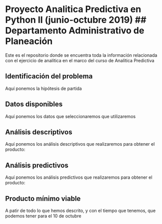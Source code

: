 # Proyecto Analitica Predictiva en Python II (junio-octubre 2019) ## Departamento Administrativo de Planeación 
Este es el repositorio donde se encuentra toda la información relacionada con el ejercicio de analítica en el marco del curso de Analítica Predictiva

## Identificación del problema
Aquí ponemos la hipótesis de partida

## Datos disponibles 
Aquí ponemos los datos que seleccionaremos que utilizaremos

## Análisis descriptivos
Aquí ponemos los análisis descriptivos que realizaremos para obtener el producto:

## Análisis predictivos
Aquí ponemos los análisis predictivos que realizaremos para obtener el producto:

## Producto mínimo viable
A patir de todo lo que hemos descrito, y con el tiempo que tenemos, que podemos tener para el 10 de octubre
